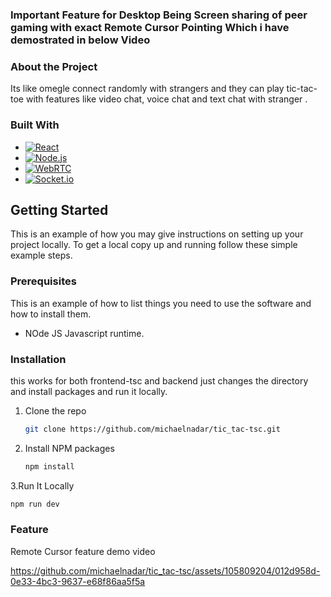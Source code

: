 ### Important Feature for Desktop Being Screen sharing of peer gaming with exact Remote Cursor Pointing Which i have demostrated in below Video


### About the Project

Its like omegle connect randomly with strangers and they can play tic-tac-toe with features like video chat, voice chat and 
text chat with stranger .


### Built With

* [![React][React.js]][React-url]
* [![Node.js][Node.js]][Node-url]
* [![WebRTC][WebRTC]][WebRTC-url]
* [![Socket.io][Socket.io]][Socket.io-url]

## Getting Started

This is an example of how you may give instructions on setting up your project locally.
To get a local copy up and running follow these simple example steps.

### Prerequisites

This is an example of how to list things you need to use the software and how to install them.

* NOde JS Javascript runtime.

### Installation

this works for both frontend-tsc and backend just changes the directory and install packages and run it locally.

1. Clone the repo
   ```sh
   git clone https://github.com/michaelnadar/tic_tac-tsc.git
   ```
2. Install NPM packages
   ```sh
   npm install
   ```
3.Run It Locally
   ```sh
   npm run dev
   ```
       

### Feature


Remote Cursor feature demo video 


https://github.com/michaelnadar/tic_tac-tsc/assets/105809204/012d958d-0e33-4bc3-9637-e68f86aa5f5a










[React.js]: https://img.shields.io/badge/React-20232A?style=for-the-badge&logo=react&logoColor=61DAFB
[React-url]: https://reactjs.org/
<!-- Labels -->

[Node.js]: https://img.shields.io/badge/Node.js-43853D?style=for-the-badge&logo=node.js&logoColor=white
[Node-url]: https://nodejs.org/

<!-- Labels -->

[WebRTC]: https://img.shields.io/badge/WebRTC-333333?style=for-the-badge&logo=webrtc&logoColor=white
[WebRTC-url]: https://webrtc.org/

[Socket.io]: https://img.shields.io/badge/Socket.io-010101?style=for-the-badge&logo=socket.io&logoColor=white
[Socket.io-url]: https://socket.io/
